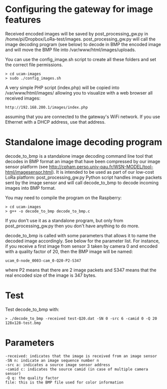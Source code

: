 Configuring the gateway for image features
==========================================

Received encoded images will be saved by post_processing_gw.py in /home/pi/Dropbox/LoRa-test/images. post_processing_gw.py will call the image decoding program (see below) to decode in BMP the encoded image and will move the BMP file into /var/www/html/images/uploads.

You can use the config_image.sh script to create all these folders and set the correct file permissions.

	> cd ucam-images
	> sudo ./config_images.sh
	
A very simple PHP script (index.php) will be copied into /var/www/html/images/ allowing you to visualize with a web browser all received images:

	http://192.168.200.1/images/index.php	
	
assuming that you are connected to the gateway's WiFi network. If you use Ethernet with a DHCP address, use that address.	

Standalone image decoding program
=================================

decode_to_bmp is a standalone image decoding command line tool that decodes in BMP format an image that have been compressed by our image sensor platform (see http://cpham.perso.univ-pau.fr/WSN-MODEL/tool-html/imagesensor.html). It is intended to be used as part of our low-cost LoRa platform: post_processing_gw.py Python script handles image packets sent by the image sensor and will call decode_to_bmp to decode incoming images into BMP format. 

You may need to compile the program on the Raspberry:

	> cd ucam-images
	> g++ -o decode_to_bmp decode_to_bmp.c

If you don't use it as a standalone program, but only from post_processing_gw.py then you don't have anything to do more.

decode_to_bmp is called with some parameters that allows it to name the decoded image accordingly. See below for the parameter list. For instance, if you receive a first image from sensor 3 taken by camera 0 and encoded with a quality factor of 20, then the BMP image will be named: 

	ucam_0-node_0003-cam_0-Q20-P2-S347
	
where P2 means that there are 2 image packets and S347 means that the real encoded size of the image is 347 bytes.	

Test
====

Test decode_to_bmp with:

	> ./decode_to_bmp -received test-Q20.dat -SN 0 -src 6 -camid 0 -Q 20 128x128-test.bmp
	
Parameters
==========

	-received: indicates that the image is received from an image sensor
	-SN n: indicate an image sequence number n
	-src a: indicates a source image sensor address
	-camid c: indicates the source camid (in case of multiple camera sensor)
	-Q q: the quality factor
	file: this is the BMP file used for color information 	